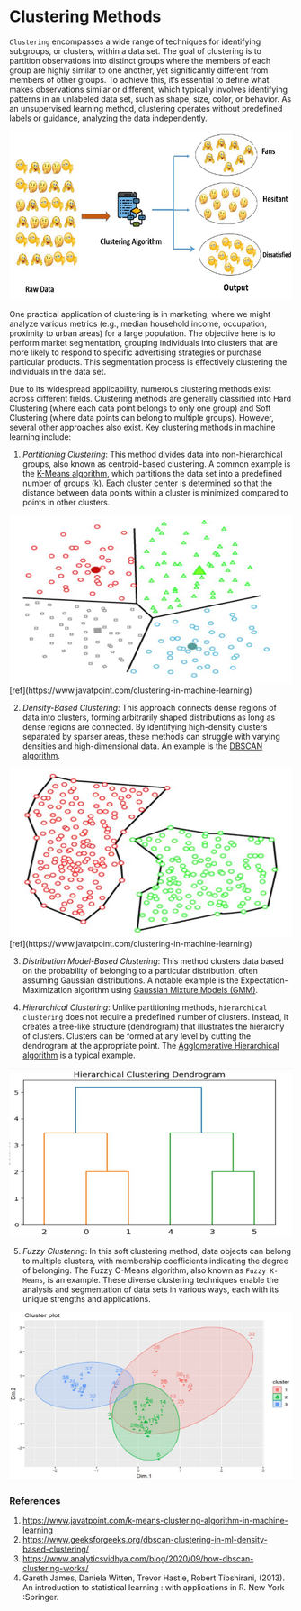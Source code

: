 
# Clustering Methods

`Clustering` encompasses a wide range of techniques for identifying subgroups, or clusters, within a data set. 
The goal of clustering is to partition observations into distinct groups where the members of each group are highly similar to one another, yet significantly different from members of other groups. To achieve this, it’s essential to define what makes observations similar or different, which typically involves identifying patterns in an unlabeled data set, such as shape, size, color, or behavior. As an unsupervised learning method, clustering operates without predefined labels or guidance, analyzing the data independently.

<img src="figures/Capture1.JPG" width="600" height="300"> 


One practical application of clustering is in marketing, where we might analyze various metrics (e.g., median household income, occupation, proximity to urban areas) 
for a large population. The objective here is to perform market segmentation, grouping individuals into clusters that are more likely to respond 
to specific advertising strategies or purchase particular products. This segmentation process is effectively clustering the individuals in the data set.

Due to its widespread applicability, numerous clustering methods exist across different fields. Clustering methods are generally classified into 
Hard Clustering (where each data point belongs to only one group) and Soft Clustering (where data points can belong to multiple groups). 
However, several other approaches also exist. Key clustering methods in machine learning include:

1.	*Partitioning Clustering*: This method divides data into non-hierarchical groups, also known as centroid-based clustering.
A common example is the [K-Means algorithm](https://github.com/AbbasPak/Clustering-Methods-Examples/tree/main/K-means%20algorithm%20and%20examples), 
which partitions the data set into a predefined number of groups (k). 
Each cluster center is determined so that the distance between data points within a cluster is minimized compared to points in other clusters.

<img src="figures/clusterpar.JPG" width="600" height="300"> 
[ref](https://www.javatpoint.com/clustering-in-machine-learning)

2.	*Density-Based Clustering*: This approach connects dense regions of data into clusters, forming arbitrarily shaped distributions as long as dense regions are connected. 
By identifying high-density clusters separated by sparser areas, these methods can struggle with varying densities and high-dimensional data. 
An example is the [DBSCAN algorithm](https://github.com/AbbasPak/Clustering-Methods-Examples/tree/main/DBSCAN%20algorithm%20and%20examples).

<img src="figures/clusterden.JPG" width="600" height="300"> 
[ref](https://www.javatpoint.com/clustering-in-machine-learning)

3.	*Distribution Model-Based Clustering*: This method clusters data based on the probability of belonging to a particular distribution, 
often assuming Gaussian distributions. A notable example is the Expectation-Maximization algorithm using [Gaussian Mixture Models (GMM)](https://github.com/AbbasPak/Clustering-Methods-Examples/tree/main/Gaussian%20Mixture%20Models%20and%20examples).

4.	*Hierarchical Clustering*: Unlike partitioning methods, `hierarchical clustering` does not require a predefined number of clusters. 
Instead, it creates a tree-like structure (dendrogram) that illustrates the hierarchy of clusters. Clusters can be formed at any 
level by cutting the dendrogram at the appropriate point. The [Agglomerative Hierarchical algorithm](https://github.com/AbbasPak/Clustering-Methods-Examples/tree/main/Hierarchical%20algorithm%20and%20examples)  is a typical example.

<img src="figures/hirar1.JPG" width="600" height="300"> 

5.	*Fuzzy Clustering*: In this soft clustering method, data objects can belong to multiple clusters, with membership coefficients indicating the degree of belonging. 
The Fuzzy C-Means algorithm, also known as `Fuzzy K-Means`, is an example.
These diverse clustering techniques enable the analysis and segmentation of data sets in various ways, each with its unique strengths and applications.


 <img src="figures/cluster-Covid.JPG" width="600" height="300">






### References

1. https://www.javatpoint.com/k-means-clustering-algorithm-in-machine-learning
2. https://www.geeksforgeeks.org/dbscan-clustering-in-ml-density-based-clustering/
3. https://www.analyticsvidhya.com/blog/2020/09/how-dbscan-clustering-works/
4. Gareth James, Daniela Witten, Trevor Hastie, Robert Tibshirani, (2013). 
An introduction to statistical learning : with applications in R. New York :Springer.








